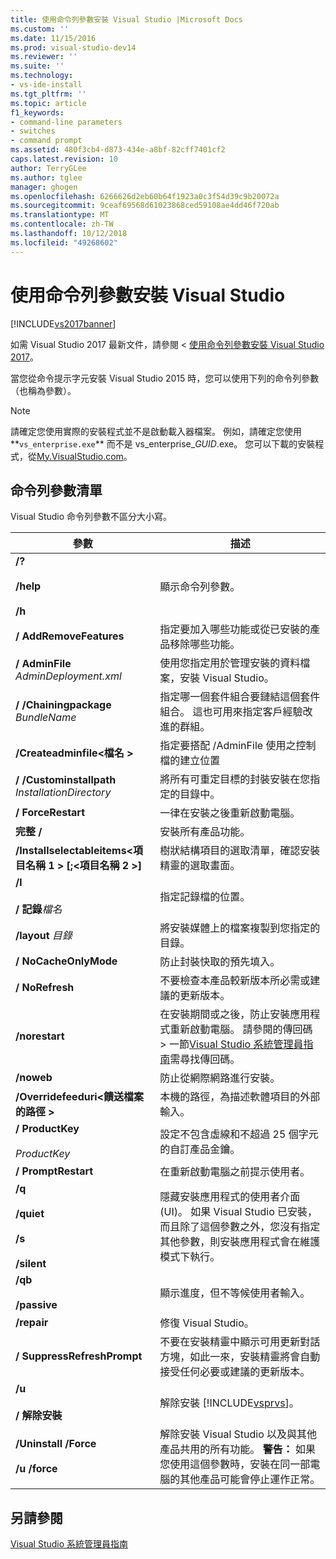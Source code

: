 ```yaml
---
title: 使用命令列參數安裝 Visual Studio |Microsoft Docs
ms.custom: ''
ms.date: 11/15/2016
ms.prod: visual-studio-dev14
ms.reviewer: ''
ms.suite: ''
ms.technology:
- vs-ide-install
ms.tgt_pltfrm: ''
ms.topic: article
f1_keywords:
- command-line parameters
- switches
- command prompt
ms.assetid: 480f3cb4-d873-434e-a8bf-82cff7401cf2
caps.latest.revision: 10
author: TerryGLee
ms.author: tglee
manager: ghogen
ms.openlocfilehash: 6266626d2eb60b64f1923a0c3f54d39c9b20072a
ms.sourcegitcommit: 9ceaf69568d61023868ced59108ae4dd46f720ab
ms.translationtype: MT
ms.contentlocale: zh-TW
ms.lasthandoff: 10/12/2018
ms.locfileid: "49268602"
---
```

# <a name="use-command-line-parameters-to-install-visual-studio"></a>使用命令列參數安裝 Visual Studio
[!INCLUDE[vs2017banner](../includes/vs2017banner.md)]

如需 Visual Studio 2017 最新文件，請參閱 <<c0> [ 使用命令列參數安裝 Visual Studio 2017](https://docs.microsoft.com/visualstudio/install/use-command-line-parameters-to-install-visual-studio)。

當您從命令提示字元安裝 Visual Studio 2015 時，您可以使用下列的命令列參數 （也稱為參數）。  
  
> [!NOTE]
>  請確定您使用實際的安裝程式並不是啟動載入器檔案。 例如，請確定您使用**`vs_enterprise.exe`** 而不是 vs_enterprise_*GUID*.exe。 您可以下載的安裝程式，從[My.VisualStudio.com](https://my.visualstudio.com/downloads?q=visual%20studio%20enterprise%202015)。  
  
## <a name="list-of-command-line-parameters"></a>命令列參數清單  
 Visual Studio 命令列參數不區分大小寫。  
  
|參數|描述|  
|---------------|-----------------|  
|**/?**<br /><br /> **/help**<br /><br /> **/h**|顯示命令列參數。|  
|**/ AddRemoveFeatures**|指定要加入哪些功能或從已安裝的產品移除哪些功能。|  
|**/ AdminFile** *AdminDeployment.xml*|使用您指定用於管理安裝的資料檔案，安裝 Visual Studio。|  
|**/ /Chainingpackage** *BundleName*|指定哪一個套件組合要鏈結這個套件組合。 這也可用來指定客戶經驗改進的群組。|  
|**/Createadminfile\<檔名 >**|指定要搭配 /AdminFile 使用之控制檔的建立位置|  
|**/ /Custominstallpath** *InstallationDirectory*|將所有可重定目標的封裝安裝在您指定的目錄中。|  
|**/ ForceRestart**|一律在安裝之後重新啟動電腦。|  
|**完整 /**|安裝所有產品功能。|  
|**/Installselectableitems\<項目名稱 1 > [;\<項目名稱 2 >]**|樹狀結構項目的選取清單，確認安裝精靈的選取畫面。|  
|**/l**<br /><br /> **/ 記錄***檔名*|指定記錄檔的位置。|  
|**/layout** *目錄*|將安裝媒體上的檔案複製到您指定的目錄。|  
|**/ NoCacheOnlyMode**|防止封裝快取的預先填入。|  
|**/ NoRefresh**|不要檢查本產品較新版本所必需或建議的更新版本。|  
|**/norestart**|在安裝期間或之後，防止安裝應用程式重新啟動電腦。 請參閱的傳回碼 > 一節[Visual Studio 系統管理員指南](../install/visual-studio-administrator-guide.md)需尋找傳回碼。|  
|**/noweb**|防止從網際網路進行安裝。|  
|**/Overridefeeduri\<饋送檔案的路徑 >**|本機的路徑，為描述軟體項目的外部輸入。|  
|**/ ProductKey**<br /><br /> *ProductKey*|設定不包含虛線和不超過 25 個字元的自訂產品金鑰。|  
|**/ PromptRestart**|在重新啟動電腦之前提示使用者。|  
|**/q**<br /><br /> **/quiet**<br /><br /> **/s**<br /><br /> **/silent**|隱藏安裝應用程式的使用者介面 (UI)。 如果 Visual Studio 已安裝，而且除了這個參數之外，您沒有指定其他參數，則安裝應用程式會在維護模式下執行。|  
|**/qb**<br /><br /> **/passive**|顯示進度，但不等候使用者輸入。|  
|**/repair**|修復 Visual Studio。|  
|**/ SuppressRefreshPrompt**|不要在安裝精靈中顯示可用更新對話方塊，如此一來，安裝精靈將會自動接受任何必要或建議的更新版本。|  
|**/u**<br /><br /> **/ 解除安裝**|解除安裝 [!INCLUDE[vsprvs](../includes/vsprvs-md.md)]。|  
|**/Uninstall /Force**<br /><br /> **/u /force**|解除安裝 Visual Studio 以及與其他產品共用的所有功能。 **警告：** 如果您使用這個參數時，安裝在同一部電腦的其他產品可能會停止運作正常。|  
  
## <a name="see-also"></a>另請參閱  
 [Visual Studio 系統管理員指南](../install/visual-studio-administrator-guide.md)